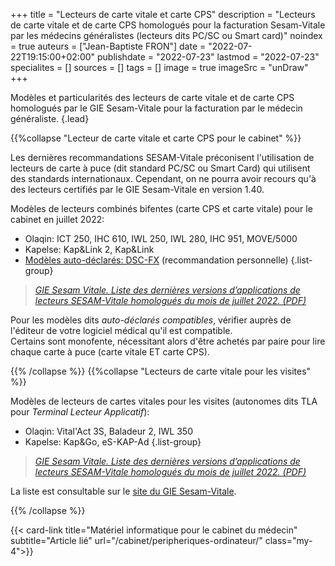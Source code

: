 +++
title = "Lecteurs de carte vitale et carte CPS"
description = "Lecteurs de carte vitale et de carte CPS homologués pour la facturation Sesam-Vitale par les médecins généralistes (lecteurs dits PC/SC ou Smart card)"
noindex = true
auteurs = ["Jean-Baptiste FRON"]
date = "2022-07-22T19:15:00+02:00"
publishdate = "2022-07-23"
lastmod = "2022-07-23"
specialites = []
sources = []
tags = []
image = true
imageSrc = "unDraw"
+++

Modèles et particularités des lecteurs de carte vitale et de carte CPS homologués par le GIE Sesam-Vitale pour la facturation par le médecin généraliste.
{.lead}

{{%collapse "Lecteur de carte vitale et carte CPS pour le cabinet" %}}

Les dernières recommandations SESAM-Vitale préconisent l'utilisation de lecteurs de carte à puce (dit standard PC/SC ou Smart Card) qui utilisent des standards internationaux. Cependant, on ne pourra avoir recours qu'à des lecteurs certifiés par le GIE Sesam-Vitale en version 1.40.

Modèles de lecteurs combinés bifentes (carte CPS et carte vitale) pour le cabinet en juillet 2022:

- Olaqin: ICT 250, IHC 610, IWL 250, IWL 280, IHC 951, MOVE/5000
- Kapelse: Kap&Link 2, Kap&Link
- [Modèles auto-déclarés: DSC-FX](https://www.sesam-vitale.fr/web/sesam-vitale/catalogue-produits) (recommandation personnelle)
{.list-group}

> *[GIE Sesam Vitale. Liste des dernières versions d’applications de lecteurs SESAM-Vitale
homologués du mois de juillet 2022. (PDF)](https://industriels.sesam-vitale.fr/documents/10192/3574897/Liste+des+derni%C3%A8res+versions+d%27applications+de+lecteurs+homologu%C3%A9s+SESAM-Vitale)*

Pour les modèles dits *auto-déclarés compatibles*, vérifier auprès de l'éditeur de votre logiciel médical qu'il est compatible.  
Certains sont monofente, nécessitant alors d'être achetés par paire pour lire chaque carte à puce (carte vitale ET carte CPS).

{{% /collapse %}}
{{%collapse "Lecteurs de carte vitale pour les visites" %}}

Modèles de lecteurs de cartes vitales pour les visites (autonomes dits TLA pour *Terminal Lecteur Applicatif*):

- Olaqin: Vital'Act 3S, Baladeur 2, IWL 350
- Kapelse: Kap&Go, eS-KAP-Ad
{.list-group}

> *[GIE Sesam Vitale. Liste des dernières versions d’applications de lecteurs SESAM-Vitale
homologués du mois de juillet 2022. (PDF)](https://industriels.sesam-vitale.fr/documents/10192/3574897/Liste+des+derni%C3%A8res+versions+d%27applications+de+lecteurs+homologu%C3%A9s+SESAM-Vitale)*

La liste est consultable sur le [site du GIE Sesam-Vitale](https://www.sesam-vitale.fr/web/sesam-vitale/catalogue-produits).

{{% /collapse %}}

{{< card-link title="Matériel informatique pour le cabinet du médecin" subtitle="Article lié" url="/cabinet/peripheriques-ordinateur/" class="my-4">}}

